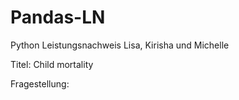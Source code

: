 # Pandas-LN
Python Leistungsnachweis Lisa, Kirisha und Michelle

Titel: Child mortality

Fragestellung:




